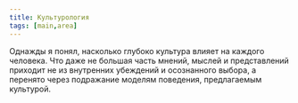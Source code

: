 ```yaml
---
title: Культурология
tags: [main,area]
---
```


Однажды я понял, насколько глубоко культура влияет на каждого человека. Что даже не большая часть мнений, мыслей и представлений приходит не из внутренних убеждений и осознанного выбора, а перенято через подражание моделям поведения, предлагаемым культурой.